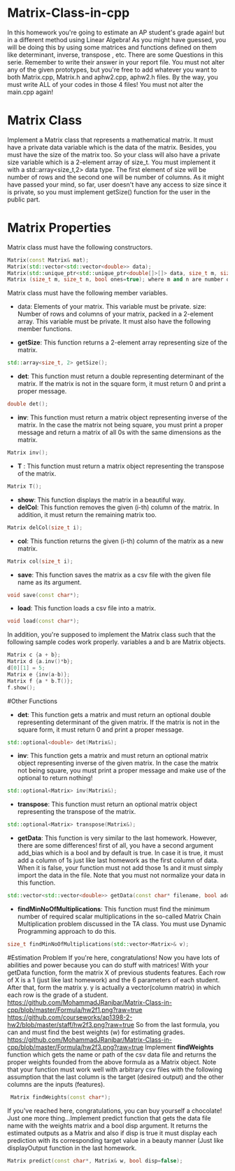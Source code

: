 # Matrix-Class-in-cpp
In this homework you're going to estimate an AP student's grade again! but in a different method using Linear Algebra! As you might have guessed, you will be doing this by using some matrices and functions defined on them like determinant, inverse, transpose , etc. There are some Questions in this serie. Remember to write their answer in your report file. You must not alter any of the given prototypes, but you're free to add whatever you want to both Matrix.cpp, Matrix.h and aphw2.cpp, aphw2.h files. By the way, you must write ALL of your codes in those 4 files! You must not alter the main.cpp again!
# Matrix Class
Implement a Matrix class that represents a mathematical matrix. It must have a private data variable which is the data of the matrix. Besides, you must have the size of the matrix too. So your class will also have a private size variable which is a 2-element array of size_t. You must implement it with a std::array<size_t,2> data type. The first element of size will be number of rows and the second one will be number of columns. As it might have passed your mind, so far, user doesn't have any access to size since it is private, so you must implement getSize() function for the user in the public part.
# Matrix Properties
Matrix class must have the following constructors.
``` c++
Matrix(const Matrix& mat);
Matrix(std::vector<std::vector<double>> data);
Matrix(std::unique_ptr<std::unique_ptr<double[]>[]> data, size_t m, size_t n); where m and n are the number of rows and columns.
Matrix (size_t m, size_t n, bool ones=true); where m and n are number of rows and columns. if ones flag is true, each element of the matrix must be 1. Otherwise, it must be 0.
```
Matrix class must have the following member variables.

* data: Elements of your matrix. This variable must be private.
size: Number of rows and columns of your matrix, packed in a 2-element array. This variable must be private.
It must also have the following member functions.

* **getSize**: This function returns a 2-element array representing size of the matrix.

``` c++
std::array<size_t, 2> getSize();
```
* **det**: This function must return a double representing determinant of the matrix. If the matrix is not in the square form, it must return 0 and print a proper message.
``` c++
double det(); 
```
* **inv**: This function must return a matrix object representing inverse of the matrix. In the case the matrix not being square, you must print a proper message and return a matrix of all 0s with the same dimensions as the matrix.
``` c++
Matrix inv();
```
* **T** : This function must return a matrix object representing the transpose of the matrix.
``` c++
Matrix T();
```
* **show**: This function displays the matrix in a beautiful way.
* **delCol**: This function removes the given (i-th) column of the matrix. In addition, it must return the remaining matrix too.
``` c++
Matrix delCol(size_t i);
```
* **col**: This function returns the given (i-th) column of the matrix as a new matrix.
``` c++
Matrix col(size_t i);
```
* **save**: This function saves the matrix as a csv file with the given file name as its argument.
``` c++
void save(const char*);  
```
* **load**: This function loads a csv file into a matrix.
``` c++
void load(const char*);
```
In addition, you're supposed to implement the Matrix class such that the following sample codes work properly. variables a and b are Matrix objects.
``` c++
Matrix c {a + b};
Matrix d {a.inv()*b};
d[0][1] = 5;
Matrix e {inv(a-b)};
Matrix f {a * b.T()};
f.show();
```
#Other Functions
* **det**: This function gets a matrix and must return an optional double representing determinant of the given matrix. If the matrix is not in the square form, it must return 0 and print a proper message.
``` c++
std::optional<double> det(Matrix&); 
```
* **inv**: This function gets a matrix and must return an optional matrix object representing inverse of the given matrix. In the case the matrix not being square, you must print a proper message and make use of the optional to return nothing!
``` c++
std::optional<Matrix> inv(Matrix&);
```
* **transpose**: This function must return an optional matrix object representing the transpose of the matrix.
``` c++
std::optional<Matrix> transpose(Matrix&);
```
* **getData**: This function is very similar to the last homework. However, there are some differences! first of all, you have a second argument add_bias which is a bool and by default is true. In case it is true, it must add a column of 1s just like last homework as the first column of data. When it is false, your function must not add those 1s and it must simply import the data in the file. Note that you must not normalize your data in this function.
``` c++
std::vector<std::vector<double>> getData(const char* filename, bool add_bias=true);
```
* **findMinNoOfMultiplications**: This function must find the minimum number of required scalar multiplications in the so-called Matrix Chain Multiplication problem discussed in the TA class. You must use Dynamic Programming approach to do this.
``` c++
size_t findMinNoOfMultiplications(std::vector<Matrix>& v);
```
#Estimation Problem
If you're here, congratulations! Now you have lots of abilities and power because you can do stuff with matrices! With your getData function, form the matrix X of previous students features. Each row of X is a 1 (just like last homework) and the 6 parameters of each student. After that, form the matrix y. y is actually a vector(column matrix) in which each row is the grade of a student.
https://github.com/MohammadJRanjbar/Matrix-Class-in-cpp/blob/master/Formula/hw2f1.png?raw=true
https://github.com/courseworks/ap1398-2-hw2/blob/master/staff/hw2f3.png?raw=true
So from the last formula, you can and must find the best weights (w) for estimating grades.
https://github.com/MohammadJRanjbar/Matrix-Class-in-cpp/blob/master/Formula/hw2f3.png?raw=true
Implement **findWeights** function which gets the name or path of the csv data file and returns the proper weights founded from the above formula as a Matrix object. Note that your function must work well with arbitrary csv files with the following assumption that the last column is the target (desired output) and the other columns are the inputs (features).
``` c++
 Matrix findWeights(const char*);
 ``` 
If you've reached here, congratulations, you can buy yourself a chocolate! Just one more thing...Implement predict function that gets the data file name with the weights matrix and a bool disp argument. It returns the estimated outputs as a Matrix and also if disp is true it must display each prediction with its corresponding target value in a beauty manner (Just like displayOutput function in the last homework.
``` c++
Matrix predict(const char*, Matrix& w, bool disp=false);
```
